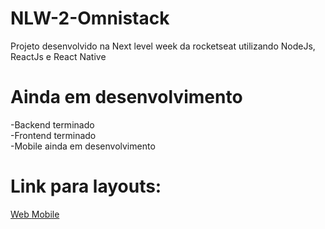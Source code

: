 # NLW-2-Omnistack
Projeto desenvolvido na Next level week da rocketseat utilizando NodeJs, ReactJs e React Native


# Ainda em desenvolvimento
-Backend terminado
<br>
-Frontend terminado
<br>
-Mobile ainda em desenvolvimento

# Link para layouts:
<a href='https://www.figma.com/file/Agvethfp7FANyXDDU3LUfd/Proffy-Web-2.0'  target='_blank'>Web </a>
<a href='https://www.figma.com/file/txLoispZCXMeKWlNEcmxjY/Proffy-Mobile-2.0-(Copy)' target='_blank'> Mobile </a>
